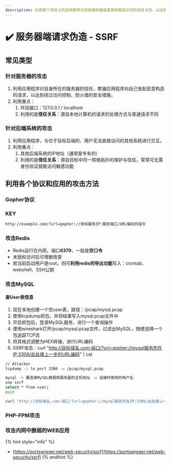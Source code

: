 ```yaml
---
description: 利用某个目标上的应用程序与目标服务器或者其他服务之间的信任关系，以达到绕过访问控制和检查、防火墙等安全措施的目的。
---
```


# ✔️ 服务器端请求伪造 - SSRF

## 常见类型

### 针对服务器的攻击

1. 利用应用程序对自身所在的服务器的信任，欺骗应用程序向自己发起恶意构造的请求，以达到绕过访问控制、防火墙的安全措施。
2. 利用重点：
   1. 环回接口：127.0.0.1 / localhost
   2. 利用的是**信任关系**：源自本地计算机的请求的处理方式与普通请求不同

### 针对后端系统的攻击

1. 利用应用程序，与位于目标后端的、用户无法直接访问的其他系统进行交互。
2. 利用重点：
   1. 其他后端系统的IP地址（通常是专有的）
   2. 利用的是**信任关系**：源自目标中同一网络拓扑的保护与信任，常常可无需身份验证就能访问敏感功能

## 利用各个协议和应用的攻击方法

### Gopher协议

### KEY

```bash
http://example.com/?url=gopher://目标服务IP:服务端口/URL编码的指令
```

### 攻击Redis

* Redis运行在内网，端口**6379**，一般是**空口令**
* 未授权访问后可增删改查
* 若当前启动用户是root，则可**利用redis的导出功能**写入：crontab、webshell、SSH公钥









### 攻击MySQL

#### 查User表信息

1. 现在本地创建一个空user表，路径：/pcap/mysql.pcap
2. 使用tcpdump抓包，并将结果写入mysql.pcap文件中
3. 开启抓包后，登录MySQL服务，进行一个查询操作
4. 使用wireshark打开/pcap/mysql.pcap文件，过滤出MySQL，随便选择一个包追踪TCP流
5. 将其格式调整为HEX转储，进行URL编码
6. SSRF攻击：curl "http://目标域名.com:端口/?url=gopher://mysql服务所在IP:3306/此处接上一步的URL编码" | cat

```bash
// Attacker
tcpdump -i lo port 3306 -w /pcap/mysql.pcap

mysql -h 要连接MySQL数据库服务器的主机地址 -u 连接时使用的用户名
use ssrf
select * from user;
exit

curl "http://目标域名.com:端口/?url=gopher://mysql服务所在IP:3306/此处接上一步的URL编码" | cat
```

### PHP-FPM攻击









### 攻击内网中脆弱的WEB应用





{% hint style="info" %}
* [https://portswigger.net/web-security/ssrf](https://portswigger.net/web-security/ssrf)
{% endhint %}
